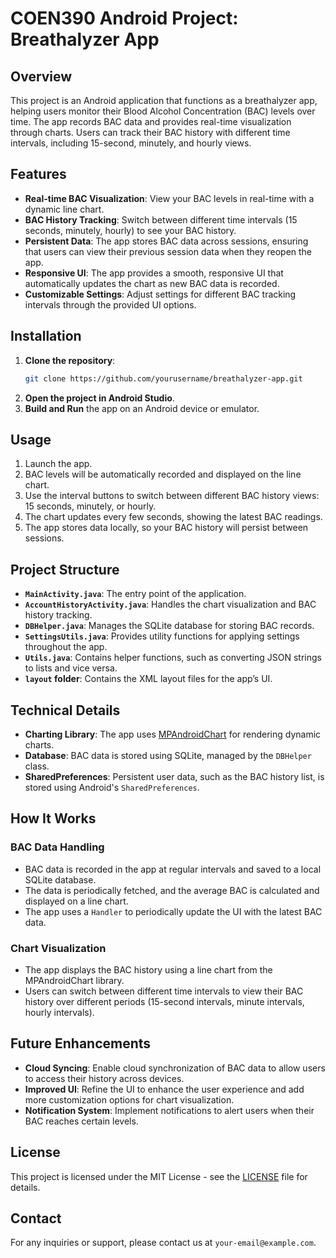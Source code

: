 # COEN390 Android Project: Breathalyzer App

## Overview

This project is an Android application that functions as a breathalyzer app, helping users monitor their Blood Alcohol Concentration (BAC) levels over time. The app records BAC data and provides real-time visualization through charts. Users can track their BAC history with different time intervals, including 15-second, minutely, and hourly views.

## Features

- **Real-time BAC Visualization**: View your BAC levels in real-time with a dynamic line chart.
- **BAC History Tracking**: Switch between different time intervals (15 seconds, minutely, hourly) to see your BAC history.
- **Persistent Data**: The app stores BAC data across sessions, ensuring that users can view their previous session data when they reopen the app.
- **Responsive UI**: The app provides a smooth, responsive UI that automatically updates the chart as new BAC data is recorded.
- **Customizable Settings**: Adjust settings for different BAC tracking intervals through the provided UI options.

## Installation

1. **Clone the repository**:
    ```bash
    git clone https://github.com/yourusername/breathalyzer-app.git
    ```
2. **Open the project in Android Studio**.
3. **Build and Run** the app on an Android device or emulator.

## Usage

1. Launch the app.
2. BAC levels will be automatically recorded and displayed on the line chart.
3. Use the interval buttons to switch between different BAC history views: 15 seconds, minutely, or hourly.
4. The chart updates every few seconds, showing the latest BAC readings.
5. The app stores data locally, so your BAC history will persist between sessions.

## Project Structure

- **`MainActivity.java`**: The entry point of the application.
- **`AccountHistoryActivity.java`**: Handles the chart visualization and BAC history tracking.
- **`DBHelper.java`**: Manages the SQLite database for storing BAC records.
- **`SettingsUtils.java`**: Provides utility functions for applying settings throughout the app.
- **`Utils.java`**: Contains helper functions, such as converting JSON strings to lists and vice versa.
- **`layout` folder**: Contains the XML layout files for the app’s UI.

## Technical Details

- **Charting Library**: The app uses [MPAndroidChart](https://github.com/PhilJay/MPAndroidChart) for rendering dynamic charts.
- **Database**: BAC data is stored using SQLite, managed by the `DBHelper` class.
- **SharedPreferences**: Persistent user data, such as the BAC history list, is stored using Android's `SharedPreferences`.

## How It Works

### BAC Data Handling
- BAC data is recorded in the app at regular intervals and saved to a local SQLite database.
- The data is periodically fetched, and the average BAC is calculated and displayed on a line chart.
- The app uses a `Handler` to periodically update the UI with the latest BAC data.

### Chart Visualization
- The app displays the BAC history using a line chart from the MPAndroidChart library.
- Users can switch between different time intervals to view their BAC history over different periods (15-second intervals, minute intervals, hourly intervals).

## Future Enhancements

- **Cloud Syncing**: Enable cloud synchronization of BAC data to allow users to access their history across devices.
- **Improved UI**: Refine the UI to enhance the user experience and add more customization options for chart visualization.
- **Notification System**: Implement notifications to alert users when their BAC reaches certain levels.

## License

This project is licensed under the MIT License - see the [LICENSE](LICENSE) file for details.

## Contact

For any inquiries or support, please contact us at `your-email@example.com`.

